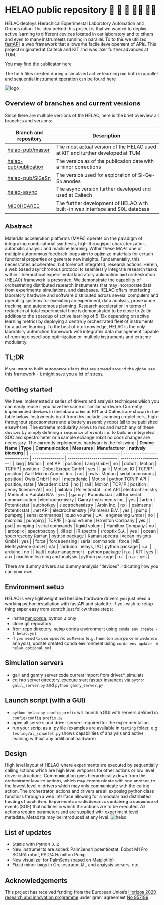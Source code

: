 # HELAO public repository :robot: :rocket: :handshake: :woman_scientist: :man_scientist:

HELAO deploys Hierachical Experimental Laboratory Automation and Orchestration
The idea behind this project is that we wanted to deploy active learning to different devices located in our laboratory and to others and even to many instruments running in parallel. To to this we utilized [fastAPI](https://fastapi.tiangolo.com/), a web framework that allows the facile developement of APIs. This project originated at Caltech and KIT and was later further advanced at TUM.

You may find the publicaton [here](https://doi.org/10.1002/admi.202101987)

The hdf5 files created during a simulated active learning run both in parallel and sequential instrument operation can be found [here](https://doi.org/10.6084/m9.figshare.16798177.v1)

![logo](https://github.com/helgestein/helao-dev/blob/master/helaologo.svg)

## Overview of branches and current versions

Since there are multiple versions of the HELAO, here is the brief overview all branches and versions:

| **Branch and repository**                                                        | **Description**                                                               | 
| ------------------------------------------------------------------------------   | ----------------------------------------------------------------------------- |
| [helao-pub/master](https://github.com/helgestein/helao-pub/tree/master)          | The most actual version of the HELAO used at KIT and further developed at TUM |
| [helao-pub/publication](https://github.com/helgestein/helao-pub/tree/publication)| The version as of the publication date with a minor corrections               |
| [helao-pub/SiGeSn](https://github.com/helgestein/helao-pub/tree/SiGeSn)          | The version used for exploration of Si-Ge-Sn anodes                           |
| [helao-async](https://github.com/High-Throughput-Experimentation/helao-async)    | The async version further developed and used at Caltech                       |
| [MISCHBARES](https://github.com/fuzhanrahmanian/MISCHBARES)                      | The further development of HELAO with built-in web interface and SQL database |

## Abstract

Materials acceleration platforms (MAPs) operate on the paradigm of integrating combinatorial synthesis, high-throughput characterization, automatic analysis and machine learning. Within these MAPs one or multiple autonomous feedback loops aim to optimize materials for certain functional properties or generate new insights. Fundamentally, this necessitates accelerated, but foremost integrated, research actions. Herein, a web based asynchronous protocol to seamlessly integrate research tasks within a hierarchical experimental laboratory automation and orchestration (HELAO) framework is presented. We demonstrate the capability of orchestrating distributed research instruments that may incorporate data from experiments, simulations, and databases. HELAO offers interfacing laboratory hardware and software distributed across several computers and operating systems for executing an experiment, data analysis, provenance tracking, and autonomous planning. Research acceleration in terms of reduction of total experimental time is demonstrated to be close to 2x (in addition to the speedup of active learning of 5-10x depending on active learning metric) by deploying a centrally orchestrated fleet of instruments for a active learning. To the best of our knowledge, HELAO is the only laboratory automation framework with integrated data management capable of running closed loop optimization on multiple instruments and extreme modularity.

## TL;DR

If you want to build autonomous labs that are spread around the globe use this framework - it might save you a lot of stress.

## Getting started

We have implemented a series of drivers and analysis techniques which you can easily reuse if you have the same or similar hardware.
Currently implemented devices in the laboratories at KIT and Caltech are shown in the table below. Instruments build from this include scanning droplet cells, high-throughput spectrometers and a battery assembly robot (all to be published elsewhere). The extreme modularity allows to mix and match any of these devices by simply defining a sequence of events i.e. to build an integrated SDC and spectrometer or a sample echange robot no code changes are necessary.
The currently implemented hardware is the following:
| **Device Name** | **Type**                      | **Communication**             | **Measures**     | **Manufacturer**          | **natively blocking** |
| --------------- | ----------------------------- | ----------------------------- | ---------------- | ------------------------- | --------------------- |
| lang            | Motion                        | .net API                      | position         | Lang GmbH                 | no                    |
| dobot           | Motion                        | TCP/IP                        | position         | Dobot Europe GmbH         | yes                   |
| galil           | Motion, IO                    | TCP/IP                        | position         | Galil Motion Control Inc. | no                    |
| owis            | Motion                        | serial commands               | position         | Owis GmbH                 | no                    |
| mecademic       | Motion                        | python TCP/IP API             | position, state  | Mecademic Ltd.            | no                    |
| rail            | Motion                        | TCP/IP                        | position         | Jenny Science AG          | no                    |
| autolab         | Potentiostat                  | .net API                      | electrochemistry | Methrohm Autolab B.V.     | yes                   |
| gamry           | Potentiostat                  | .dll for serial communication | electrochemistry | Gamry Instruments Inc.    | yes                   |
| arbin           | Potentiostat                  | autohotkey                    | electrochemistry | Arbin Inc.                | no                    |
| palmsens        | Potentiostat                  | .net API                      | electrochemistry | Palmsens B.V.             | yes                   |
| pump            | pumping                       | serial commands               | liquid volume    | CAT  engineering GmbH     | no                    |
| microlab        | pumping                       | TCP/IP                        | liquid volume    | Hamilton Company          | yes                   |
| psd             | pumping                       | serial commands               | liquid volume    | Hamilton Company          | no                    |
| arcoptix        | spectroscopy                  | .dll api                      | IR spectra       | arcoptix S.A.             | yes                   |
| ocean           | spectroscopy Raman            | python package                | Raman spectra    | ocean insights GmbH       | yes                   |
| force           | force sensing                 | serial commands               | force            | ME Meßsysteme GmbH        | n/a                   |
| arduino         | relays, I/O                   | python package                | n.a.             | arduino                   | no                    |
| kadi            | data management               | python package                | n.a.             | KIT                       | yes                   |
| aux             | machine learning and analysis | python package                | n.a.             | n.a.                      | yes                   |

There are dummy drivers and dummy analysis "devices" indicating how you can your own.

## Environment setup

HELAO is very lightweight and besides hardware drivers you just need a working python installation with fastAPI and starlette.
If you wish to setup thing super easy from scratch just follow these steps:
- install [miniconda](https://docs.conda.io/en/latest/miniconda.html), python 3 only
- clone git repository
- from repo directory, setup conda environment using `conda env create -f helao.yml`
- if you need to use specific software (e.g. hamilton pumps or impedance analysis), update created conda environment using `conda env update -d helao_optional.yml`

## Simulation servers

- galil and gamry server code current import from driver.*_simulate
- cd into server directory, execute start fastapi instances via  `python galil_server.py` and `python gamry_server.py`

## Launch script (with a GUI)

- `python helao.py config_prefix` will launch a GUI with servers defined in `config/config_prefix.py`
- open all servers and driver servers required for the experimentation
- run your script as a .py file (examples are available in `testing` folder, e.g. `testing/al_schwefel.py` shows capabilities of analysis and active learning without any additional hardware)

## Design

High level layout of HELAO where experiments are executed by sequentially calling actions which are high level wrappers for other actions or low level driver instructions. Communication goes hierarchically down from the orchestrator level to actions, which may communicate with one another, to the lowest level of drivers which may only communicate with the calling action. The orchestrator, actions and drivers are all exposing python class functions through a web interface allowing for a modular and distributed hosting of each item. Experiments are dictionaries containing a sequence of events (SOE) that outlines in which the actions are to be executed. All actions require parameters and are supplied with experiment level metadata. Metadata may be introduced at any level.
![helao](figure_1.png)

## List of updates

- Stable with Python 3.12
- New instruments are added: PalmSens4 potentiostat, Dobot M1 Pro SCARA robot, PSD/4 Hamilton Pump
- New visualizer for PalmSens (based on Matplotlib)
- Fixed minor bugs in Orchestrator, ML and analysis servers, etc.

## Acknowledgements

This project has received funding from the European Union’s [Horizon 2020 research and innovation programme](https://ec.europa.eu/programmes/horizon2020/en) under grant agreement [No 957189](https://cordis.europa.eu/project/id/957189).
